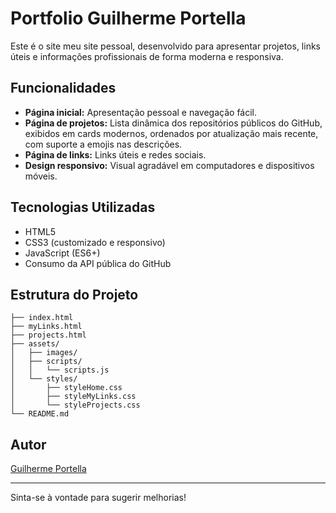 # Portfolio Guilherme Portella

Este é o site meu site pessoal, desenvolvido para apresentar projetos, links úteis e informações profissionais de forma moderna e responsiva.

## Funcionalidades

- **Página inicial:** Apresentação pessoal e navegação fácil.
- **Página de projetos:** Lista dinâmica dos repositórios públicos do GitHub, exibidos em cards modernos, ordenados por atualização mais recente, com suporte a emojis nas descrições.
- **Página de links:** Links úteis e redes sociais.
- **Design responsivo:** Visual agradável em computadores e dispositivos móveis.

## Tecnologias Utilizadas

- HTML5
- CSS3 (customizado e responsivo)
- JavaScript (ES6+)
- Consumo da API pública do GitHub

## Estrutura do Projeto

```
├── index.html
├── myLinks.html
├── projects.html
├── assets/
│   ├── images/
│   ├── scripts/
│   │   └── scripts.js
│   └── styles/
│       ├── styleHome.css
│       ├── styleMyLinks.css
│       └── styleProjects.css
└── README.md
```

## Autor

[Guilherme Portella](https://github.com/guilhermeportella)

---
Sinta-se à vontade para sugerir melhorias!
